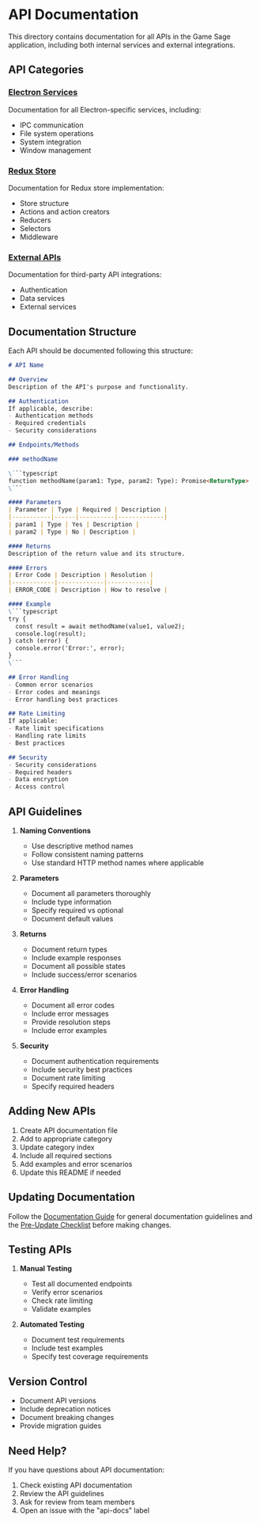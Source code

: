 # API Documentation

This directory contains documentation for all APIs in the Game Sage application, including both internal services and external integrations.

## API Categories

### [Electron Services](./electron-services.md)

Documentation for all Electron-specific services, including:

- IPC communication
- File system operations
- System integration
- Window management

### [Redux Store](./redux-store.md)

Documentation for Redux store implementation:

- Store structure
- Actions and action creators
- Reducers
- Selectors
- Middleware

### [External APIs](./external-apis.md)

Documentation for third-party API integrations:

- Authentication
- Data services
- External services

## Documentation Structure

Each API should be documented following this structure:

```markdown
# API Name

## Overview
Description of the API's purpose and functionality.

## Authentication
If applicable, describe:
- Authentication methods
- Required credentials
- Security considerations

## Endpoints/Methods

### methodName

\```typescript
function methodName(param1: Type, param2: Type): Promise<ReturnType>
\```

#### Parameters
| Parameter | Type | Required | Description |
|-----------|------|----------|-------------|
| param1 | Type | Yes | Description |
| param2 | Type | No | Description |

#### Returns
Description of the return value and its structure.

#### Errors
| Error Code | Description | Resolution |
|------------|-------------|------------|
| ERROR_CODE | Description | How to resolve |

#### Example
\```typescript
try {
  const result = await methodName(value1, value2);
  console.log(result);
} catch (error) {
  console.error('Error:', error);
}
\```

## Error Handling
- Common error scenarios
- Error codes and meanings
- Error handling best practices

## Rate Limiting
If applicable:
- Rate limit specifications
- Handling rate limits
- Best practices

## Security
- Security considerations
- Required headers
- Data encryption
- Access control
```

## API Guidelines

1. **Naming Conventions**
   - Use descriptive method names
   - Follow consistent naming patterns
   - Use standard HTTP method names where applicable

2. **Parameters**
   - Document all parameters thoroughly
   - Include type information
   - Specify required vs optional
   - Document default values

3. **Returns**
   - Document return types
   - Include example responses
   - Document all possible states
   - Include success/error scenarios

4. **Error Handling**
   - Document all error codes
   - Include error messages
   - Provide resolution steps
   - Include error examples

5. **Security**
   - Document authentication requirements
   - Include security best practices
   - Document rate limiting
   - Specify required headers

## Adding New APIs

1. Create API documentation file
2. Add to appropriate category
3. Update category index
4. Include all required sections
5. Add examples and error scenarios
6. Update this README if needed

## Updating Documentation

Follow the [Documentation Guide](../guides/documentation.md) for general documentation guidelines and the [Pre-Update Checklist](../../rules/docs.md) before making changes.

## Testing APIs

1. **Manual Testing**
   - Test all documented endpoints
   - Verify error scenarios
   - Check rate limiting
   - Validate examples

2. **Automated Testing**
   - Document test requirements
   - Include test examples
   - Specify test coverage requirements

## Version Control

- Document API versions
- Include deprecation notices
- Document breaking changes
- Provide migration guides

## Need Help?

If you have questions about API documentation:

1. Check existing API documentation
2. Review the API guidelines
3. Ask for review from team members
4. Open an issue with the "api-docs" label

```
